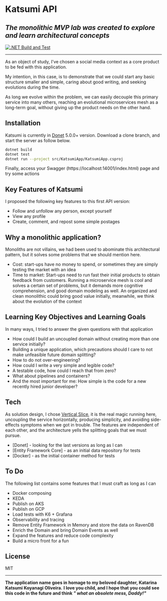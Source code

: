 # Katsumi API
## _The monolithic MVP lab was created to explore and learn architectural concepts_

[![.NET Build and Test](https://github.com/gabriel-holy/katsumi/actions/workflows/dotnet.yml/badge.svg)](https://github.com/gabriel-holy/katsumi/actions/workflows/dotnet.yml)

***

As an object of study, I've chosen a social media context as a core product to be fed with this application.

My intention, in this case, is to demonstrate that we could start any basic structure smaller and simple, caring about good writing, and seeking evolutions during the time. 

As long we evolve within the problem, we can easily decouple this primary service into many others, reaching an evolutional microservices mesh as a long-term goal, without giving up the product needs on the other hand.

## Installation

Katsumi is currently in [Donet](https://dotnet.microsoft.com/en-us/) 5.0.0+ version.
Download a clone branch, and start the server as follow below. 
```sh
dotnet build
dotnet test
dotnet run --project src/KatsumiApp/KatsumiApp.csproj
```

Finally, access your Swagger (https://localhost:14001/index.html) page and try some actions

## Key Features of Katsumi 

I proposed the following key features to this first API version:

* Follow and unfollow any person, except yourself
* View any profile 
* Create, comment, and repost some simple postages

## Why a monolithic application?

Monoliths are not villains, we had been used to abominate this architectural pattern, but it solves some problems that we should mention here.

* Cost: start-ups have no money to spend, or sometimes they are simply testing the market with an idea
* Time to market: Start-ups need to run fast their initial products to obtain feedback from customers. Running a microservice mesh is cool and solves a certain set of problems, but it demands more cognitive comprehension, and good domain modeling as well. An organized and clean monolithic could bring good value initially, meanwhile, we think about the evolution of the context

## Learning Key Objectives and Learning Goals

In many ways, I tried to answer the given questions with that application

* How could I build an uncoupled domain without creating more than one service initially?
* Building a unique application, which precautions should I care to not make unfeasible future domain splitting?
* How to do not over-engineering?
* How could I write a very simple and legible code?
* A testable code, how could I reach that from zero?
* What about pipelines and containers? 
* And the most important for me: How simple is the code for a new recently hired junior developer?


## Tech

As solution design, I chose [Vertical Slice](https://jimmybogard.com/vertical-slice-architecture/), it is the real magic running here, uncoupling the service horizontally, producing simplicity, and avoiding side-effects symptoms when we got in trouble.
The features are independent of each other, and the architecture yells the splitting goals that we must pursue.

- [Donet] - looking for the last versions as long as I can
- [Entity Framework Core] - as an initial data repository for tests
- [Docker] - as the initial container method for tests

## To Do

The following list contains some features that I must craft as long as I can

- Docker composing 
- KEDA 
- Publish on AKS
- Publish on GCP
- Load tests with K6 + Grafana
- Observability and tracing
- Remove Entity Framework in Memory and store the data on RavenDB
- Enrich the Domain and bring Domain Events as well
- Expand the features and reduce code complexity
- Build a micro front for a fun

## License

MIT

***

**The application name goes in homage to my beloved daughter, Katarina Katsumi Koyanagi Oliveira.**
**I love you child, and I hope that you could see this code in the future and think _" what an obsolete mess, Daddy!"_**

